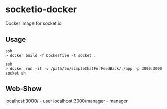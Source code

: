 # socketio-docker

Docker image for socket.io

## Usage
```
ssh
> docker build -f Dockerfile -t socket .
```

```
ssh
> docker run -it -v /path/to/simpleChatForFeedBack/:/app -p 3000:3000 socket sh
```

## Web-Show

localhost:3000/ - user
localhost:3000/manager - manager
